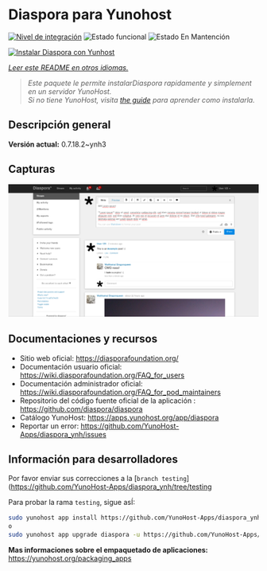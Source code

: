 <!--
Este archivo README esta generado automaticamente<https://github.com/YunoHost/apps/tree/master/tools/readme_generator>
No se debe editar a mano.
-->

# Diaspora para Yunohost

[![Nivel de integración](https://dash.yunohost.org/integration/diaspora.svg)](https://dash.yunohost.org/appci/app/diaspora) ![Estado funcional](https://ci-apps.yunohost.org/ci/badges/diaspora.status.svg) ![Estado En Mantención](https://ci-apps.yunohost.org/ci/badges/diaspora.maintain.svg)

[![Instalar Diaspora con Yunhost](https://install-app.yunohost.org/install-with-yunohost.svg)](https://install-app.yunohost.org/?app=diaspora)

*[Leer este README en otros idiomas.](./ALL_README.md)*

> *Este paquete le permite instalarDiaspora rapidamente y simplement en un servidor YunoHost.*  
> *Si no tiene YunoHost, visita [the guide](https://yunohost.org/install) para aprender como instalarla.*

## Descripción general



**Versión actual:** 0.7.18.2~ynh3

## Capturas

![Captura de Diaspora](./doc/screenshots/Diaspora_latest.png)

## Documentaciones y recursos

- Sitio web oficial: <https://diasporafoundation.org/>
- Documentación usuario oficial: <https://wiki.diasporafoundation.org/FAQ_for_users>
- Documentación administrador oficial: <https://wiki.diasporafoundation.org/FAQ_for_pod_maintainers>
- Repositorio del código fuente oficial de la aplicación : <https://github.com/diaspora/diaspora>
- Catálogo YunoHost: <https://apps.yunohost.org/app/diaspora>
- Reportar un error: <https://github.com/YunoHost-Apps/diaspora_ynh/issues>

## Información para desarrolladores

Por favor enviar sus correcciones a la [`branch testing`](https://github.com/YunoHost-Apps/diaspora_ynh/tree/testing

Para probar la rama `testing`, sigue asÍ:

```bash
sudo yunohost app install https://github.com/YunoHost-Apps/diaspora_ynh/tree/testing --debug
o
sudo yunohost app upgrade diaspora -u https://github.com/YunoHost-Apps/diaspora_ynh/tree/testing --debug
```

**Mas informaciones sobre el empaquetado de aplicaciones:** <https://yunohost.org/packaging_apps>
